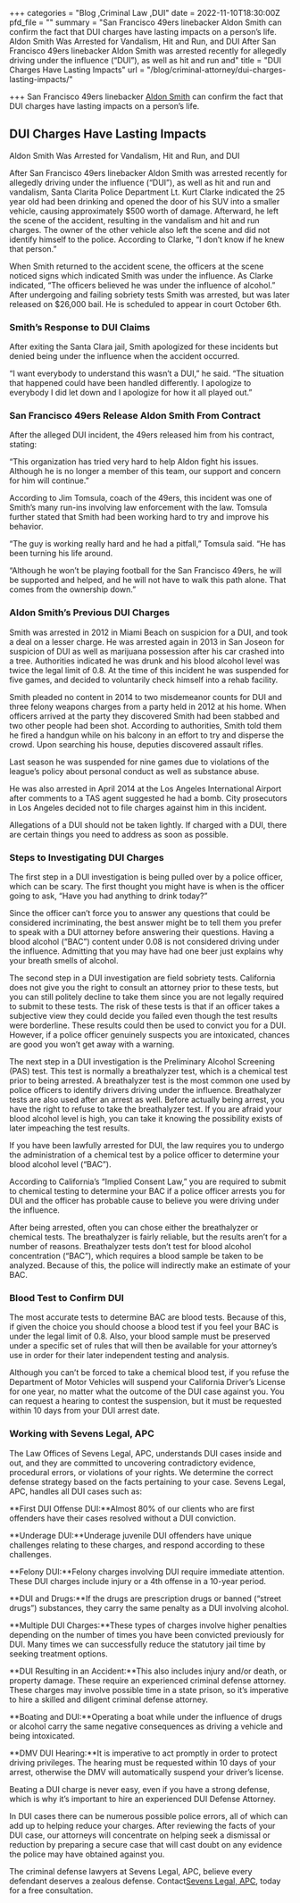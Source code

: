 +++
categories = "Blog ,Criminal Law ,DUI"
date = 2022-11-10T18:30:00Z
pfd_file = ""
summary = "San Francisco 49ers linebacker Aldon Smith can confirm the fact that DUI charges have lasting impacts on a person’s life. Aldon Smith Was Arrested for Vandalism, Hit and Run, and DUI After San Francisco 49ers linebacker Aldon Smith was arrested recently for allegedly driving under the influence (“DUI”), as well as hit and run and"
title = "DUI Charges Have Lasting Impacts"
url = "/blog/criminal-attorney/dui-charges-lasting-impacts/"

+++
San Francisco 49ers linebacker [Aldon Smith](https://www.sevenslegal.com/) can confirm the fact that DUI charges have lasting impacts on a person’s life.

## DUI Charges Have Lasting Impacts

Aldon Smith Was Arrested for Vandalism, Hit and Run, and DUI

After San Francisco 49ers linebacker Aldon Smith was arrested recently for allegedly driving under the influence (“DUI”), as well as hit and run and vandalism, Santa Clarita Police Department Lt. Kurt Clarke indicated the 25 year old had been drinking and opened the door of his SUV into a smaller vehicle, causing approximately $500 worth of damage. Afterward, he left the scene of the accident, resulting in the vandalism and hit and run charges. The owner of the other vehicle also left the scene and did not identify himself to the police. According to Clarke, “I don’t know if he knew that person.”

When Smith returned to the accident scene, the officers at the scene noticed signs which indicated Smith was under the influence. As Clarke indicated, “The officers believed he was under the influence of alcohol.” After undergoing and failing sobriety tests Smith was arrested, but was later released on $26,000 bail. He is scheduled to appear in court October 6th.

### Smith’s Response to DUI Claims

After exiting the Santa Clara jail, Smith apologized for these incidents but denied being under the influence when the accident occurred.

“I want everybody to understand this wasn’t a DUI,” he said. “The situation that happened could have been handled differently. I apologize to everybody I did let down and I apologize for how it all played out.”

### San Francisco 49ers Release Aldon Smith From Contract

After the alleged DUI incident, the 49ers released him from his contract, stating:

“This organization has tried very hard to help Aldon fight his issues. Although he is no longer a member of this team, our support and concern for him will continue.”

According to Jim Tomsula, coach of the 49ers, this incident was one of Smith’s many run-ins involving law enforcement with the law. Tomsula further stated that Smith had been working hard to try and improve his behavior.

“The guy is working really hard and he had a pitfall,” Tomsula said. “He has been turning his life around.

“Although he won’t be playing football for the San Francisco 49ers, he will be supported and helped, and he will not have to walk this path alone. That comes from the ownership down.”

### Aldon Smith’s Previous DUI Charges

Smith was arrested in 2012 in Miami Beach on suspicion for a DUI, and took a deal on a lesser charge. He was arrested again in 2013 in San Joseon for suspicion of DUI as well as marijuana possession after his car crashed into a tree. Authorities indicated he was drunk and his blood alcohol level was twice the legal limit of 0.8. At the time of this incident he was suspended for five games, and decided to voluntarily check himself into a rehab facility.

Smith pleaded no content in 2014 to two misdemeanor counts for DUI and three felony weapons charges from a party held in 2012 at his home. When officers arrived at the party they discovered Smith had been stabbed and two other people had been shot. According to authorities, Smith told them he fired a handgun while on his balcony in an effort to try and disperse the crowd. Upon searching his house, deputies discovered assault rifles.

Last season he was suspended for nine games due to violations of the league’s policy about personal conduct as well as substance abuse.

He was also arrested in April 2014 at the Los Angeles International Airport after comments to a TAS agent suggested he had a bomb. City prosecutors in Los Angeles decided not to file charges against him in this incident.

Allegations of a DUI should not be taken lightly. If charged with a DUI, there are certain things you need to address as soon as possible.

### Steps to Investigating DUI Charges

The first step in a DUI investigation is being pulled over by a police officer, which can be scary. The first thought you might have is when is the officer going to ask, “Have you had anything to drink today?”

Since the officer can’t force you to answer any questions that could be considered incriminating, the best answer might be to tell them you prefer to speak with a DUI attorney before answering their questions. Having a blood alcohol (“BAC”) content under 0.08 is not considered driving under the influence. Admitting that you may have had one beer just explains why your breath smells of alcohol.

The second step in a DUI investigation are field sobriety tests. California does not give you the right to consult an attorney prior to these tests, but you can still politely decline to take them since you are not legally required to submit to these tests. The risk of these tests is that if an officer takes a subjective view they could decide you failed even though the test results were borderline. These results could then be used to convict you for a DUI. However, if a police officer genuinely suspects you are intoxicated, chances are good you won’t get away with a warning.

The next step in a DUI investigation is the Preliminary Alcohol Screening (PAS) test. This test is normally a breathalyzer test, which is a chemical test prior to being arrested. A breathalyzer test is the most common one used by police officers to identify drivers driving under the influence. Breathalyzer tests are also used after an arrest as well. Before actually being arrest, you have the right to refuse to take the breathalyzer test. If you are afraid your blood alcohol level is high, you can take it knowing the possibility exists of later impeaching the test results.

If you have been lawfully arrested for DUI, the law requires you to undergo the administration of a chemical test by a police officer to determine your blood alcohol level (“BAC”).

According to California’s “Implied Consent Law,” you are required to submit to chemical testing to determine your BAC if a police officer arrests you for DUI and the officer has probable cause to believe you were driving under the influence.

After being arrested, often you can chose either the breathalyzer or chemical tests. The breathalyzer is fairly reliable, but the results aren’t for a number of reasons. Breathalyzer tests don’t test for blood alcohol concentration (“BAC”), which requires a blood sample be taken to be analyzed. Because of this, the police will indirectly make an estimate of your BAC.

### Blood Test to Confirm DUI

The most accurate tests to determine BAC are blood tests. Because of this, if given the choice you should choose a blood test if you feel your BAC is under the legal limit of 0.8. Also, your blood sample must be preserved under a specific set of rules that will then be available for your attorney’s use in order for their later independent testing and analysis.

Although you can’t be forced to take a chemical blood test, if you refuse the Department of Motor Vehicles will suspend your California Driver’s License for one year, no matter what the outcome of the DUI case against you. You can request a hearing to contest the suspension, but it must be requested within 10 days from your DUI arrest date.

### Working with Sevens Legal, APC

The Law Offices of Sevens Legal, APC, understands DUI cases inside and out, and they are committed to uncovering contradictory evidence, procedural errors, or violations of your rights. We determine the correct defense strategy based on the facts pertaining to your case. Sevens Legal, APC, handles all DUI cases such as:

**First DUI Offense DUI:**Almost 80% of our clients who are first offenders have their cases resolved without a DUI conviction.

**Underage DUI:**Underage juvenile DUI offenders have unique challenges relating to these charges, and respond according to these challenges.

**Felony DUI:**Felony charges involving DUI require immediate attention. These DUI charges include injury or a 4th offense in a 10-year period.

**DUI and Drugs:**If the drugs are prescription drugs or banned (“street drugs”) substances, they carry the same penalty as a DUI involving alcohol.

**Multiple DUI Charges:**These types of charges involve higher penalties depending on the number of times you have been convicted previously for DUI. Many times we can successfully reduce the statutory jail time by seeking treatment options.

**DUI Resulting in an Accident:**This also includes injury and/or death, or property damage. These require an experienced criminal defense attorney. These charges may involve possible time in a state prison, so it’s imperative to hire a skilled and diligent criminal defense attorney.

**Boating and DUI:**Operating a boat while under the influence of drugs or alcohol carry the same negative consequences as driving a vehicle and being intoxicated.

**DMV DUI Hearing:**It is imperative to act promptly in order to protect driving privileges. The hearing must be requested within 10 days of your arrest, otherwise the DMV will automatically suspend your driver’s license.

Beating a DUI charge is never easy, even if you have a strong defense, which is why it’s important to hire an experienced DUI Defense Attorney.

In DUI cases there can be numerous possible police errors, all of which can add up to helping reduce your charges. After reviewing the facts of your DUI case, our attorneys will concentrate on helping seek a dismissal or reduction by preparing a secure case that will cast doubt on any evidence the police may have obtained against you.

The criminal defense lawyers at Sevens Legal, APC, believe every defendant deserves a zealous defense. Contact[Sevens Legal, APC](https://www.sevenslegal.com/ "Sevens Legal, APC"), today for a free consultation.